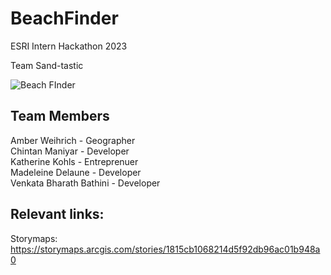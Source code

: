 # BeachFinder
ESRI Intern Hackathon 2023

Team Sand-tastic

![Beach FInder](https://github.com/Chintan2108/BeachFinder/assets/115836952/b69342e1-bc46-4c17-bc45-ff31f534cfbe)

## Team Members
Amber Weihrich - Geographer  
Chintan Maniyar - Developer  
Katherine Kohls - Entreprenuer  
Madeleine Delaune - Developer  
Venkata Bharath Bathini - Developer  

## Relevant links:
Storymaps: https://storymaps.arcgis.com/stories/1815cb1068214d5f92db96ac01b948a0
